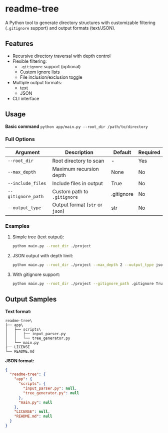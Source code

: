 # readme-tree

A Python tool to generate directory structures with customizable filtering (`.gitignore` support) and output formats (text/JSON).

## Features
 - Recursive directory traversal with depth control
 - Flexible filtering:
    - `.gitignore` support (optional)
    - Custom ignore lists
    - File inclusion/exclusion toggle
 - Multiple output formats:
    - text
    - JSON
- CLI interface

## Usage 

**Basic command**
`python app/main.py --root_dir /path/to/directory`

### Full Options

| Argument            | Description                                  | Default      | Required |
|---------------------|----------------------------------------------|--------------|----------|
| `--root_dir`        | Root directory to scan                       | -            | Yes      |
| `--max_depth`       | Maximum recursion depth                      | None         | No       |
| `--include_files`   | Include files in output                      | True         | No       |
| `--gitignore_path`  | Custom path to `.gitignore`                  | .gitignore   | No       |
| `--output_type`     | Output format (`str` or `json`)              | str          | No       |

### Examples

1. Simple tree (text output):
   ```bash
   python main.py --root_dir ./project
   ```

2. JSON output with depth limit:
   ```bash
   python main.py --root_dir ./project --max_depth 2 --output_type json
   ```

3. With gitignore support:
   ```bash
   python main.py --root_dir ./project --gitignore_path .gitignore True
   ```

## Output Samples

**Text format:**
```
readme-tree\ 
├── app\
│   ├── scripts\
│   │   ├── input_parser.py
│   │   └── tree_generator.py
│   └── main.py
├── LICENSE
└── README.md
```

**JSON format:**
```json
{
  "readme-tree": {
    "app": {
      "scripts": {
        "input_parser.py": null,
        "tree_generator.py": null
      },
      "main.py": null
    },
    "LICENSE": null,
    "README.md": null
  }
}
```
